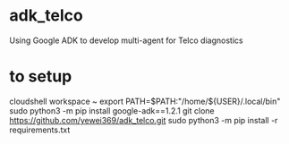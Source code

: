 # adk_telco
Using Google ADK to develop multi-agent for Telco diagnostics

# to setup
cloudshell workspace ~
export PATH=$PATH:"/home/${USER}/.local/bin"
sudo python3 -m pip install google-adk==1.2.1
git clone https://github.com/yewei369/adk_telco.git
sudo python3 -m pip install -r requirements.txt
